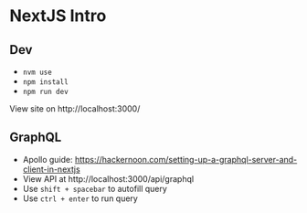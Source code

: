 # NextJS Intro

## Dev

- `nvm use`
- `npm install`
- `npm run dev`

View site on http://localhost:3000/ 

## GraphQL

- Apollo guide: https://hackernoon.com/setting-up-a-graphql-server-and-client-in-nextjs
- View API at http://localhost:3000/api/graphql 
- Use `shift + spacebar` to autofill query 
- Use `ctrl + enter` to run query